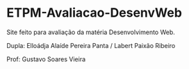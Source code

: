 # ETPM-Avaliacao-DesenvWeb
Site feito para avaliação da matéria Desenvolvimento Web.

Dupla: Elloádja Alaíde Pereira Panta / Labert Paixão Ribeiro
       
Prof: Gustavo Soares Vieira
